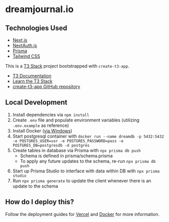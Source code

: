 # dreamjournal.io

## Technologies Used

-   [Next.js](https://nextjs.org)
-   [NextAuth.js](https://next-auth.js.org)
-   [Prisma](https://prisma.io)
-   [Tailwind CSS](https://tailwindcss.com)

This is a [T3 Stack](https://create.t3.gg/) project bootstrapped with `create-t3-app`.

-   [T3 Documentation](https://create.t3.gg/)
-   [Learn the T3 Stack](https://create.t3.gg/en/faq#what-learning-resources-are-currently-available)
-   [create-t3-app GitHub repository](https://github.com/t3-oss/create-t3-app)

## Local Development

1. Install dependencies via `npm install`
1. Create `.env` file and populate environment variables (utilizing `.env.example` as reference)
1. Install Docker ([via Windows](https://docs.docker.com/desktop/install/windows-install/#install-docker-desktop-on-windows))
1. Start postgresql container with `docker run --name dreamdb -p 5432:5432 -e POSTGRES_USER=usr -e POSTGRES_PASSWORD=pass -e POSTGRES_DB=postgresdb -d postgres`
1. Create tables in database via Prisma with `npx prisma db push`
    - Schema is defined in prisma/schema.prisma
    - To apply any future updates to the schema, re-run `npx prisma db push`
1. Start up Prisma Studio to interface with data within DB with `npx prisma studio`
1. Run `npx prisma generate` to update the client whenever there is an update to the schema

## How do I deploy this?

Follow the deployment guides for [Vercel](https://create.t3.gg/en/deployment/vercel) and [Docker](https://create.t3.gg/en/deployment/docker) for more information.
